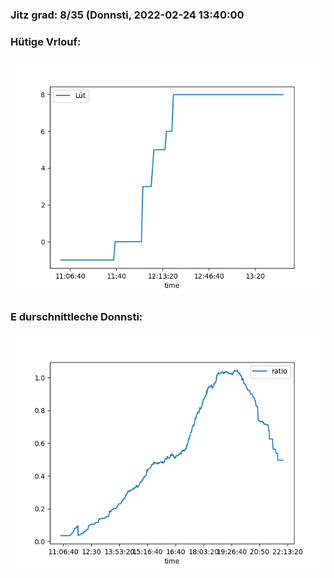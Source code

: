 ### Jitz grad: 8/35 (Donnsti, 2022-02-24 13:40:00

### Hütige Vrlouf:
![Graph](Today.png)

### E durschnittleche Donnsti:
![Graph](Donnsti.png)